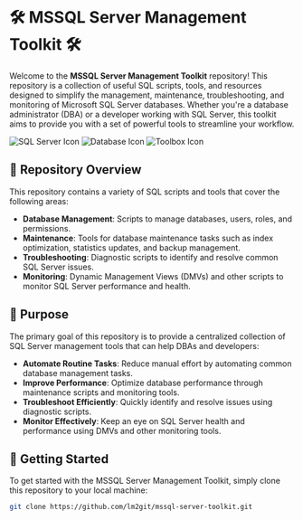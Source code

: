 # 🛠️ MSSQL Server Management Toolkit 🛠️

Welcome to the **MSSQL Server Management Toolkit** repository! This repository is a collection of useful SQL scripts, tools, and resources designed to simplify the management, maintenance, troubleshooting, and monitoring of Microsoft SQL Server databases. Whether you're a database administrator (DBA) or a developer working with SQL Server, this toolkit aims to provide you with a set of powerful tools to streamline your workflow.

![SQL Server Icon](https://img.icons8.com/color/48/000000/microsoft-sql-server.png) ![Database Icon](https://img.icons8.com/color/48/000000/database.png) ![Toolbox Icon](https://img.icons8.com/color/48/000000/toolbox.png)

## 📂 Repository Overview

This repository contains a variety of SQL scripts and tools that cover the following areas:

- **Database Management**: Scripts to manage databases, users, roles, and permissions.
- **Maintenance**: Tools for database maintenance tasks such as index optimization, statistics updates, and backup management.
- **Troubleshooting**: Diagnostic scripts to identify and resolve common SQL Server issues.
- **Monitoring**: Dynamic Management Views (DMVs) and other scripts to monitor SQL Server performance and health.

## 🎯 Purpose

The primary goal of this repository is to provide a centralized collection of SQL Server management tools that can help DBAs and developers:

- **Automate Routine Tasks**: Reduce manual effort by automating common database management tasks.
- **Improve Performance**: Optimize database performance through maintenance scripts and monitoring tools.
- **Troubleshoot Efficiently**: Quickly identify and resolve issues using diagnostic scripts.
- **Monitor Effectively**: Keep an eye on SQL Server health and performance using DMVs and other monitoring tools.

## 🚀 Getting Started

To get started with the MSSQL Server Management Toolkit, simply clone this repository to your local machine:

```bash
git clone https://github.com/lm2git/mssql-server-toolkit.git
```